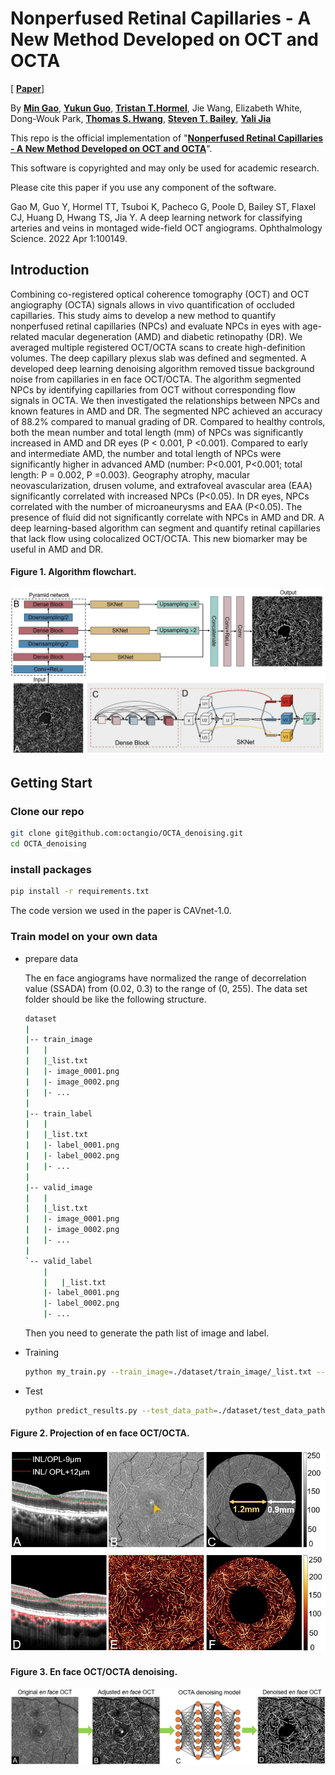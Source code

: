 # Nonperfused Retinal Capillaries - A New Method Developed on OCT and OCTA   

[ [**Paper**](https://www.sciencedirect.com/science/article/pii/S2666914522000380)]

By [**Min Gao**](https://scholar.google.com/citations?user=T1vzVnYAAAAJ&hl=en), [**Yukun Guo**](https://scholar.google.com/citations?user=BCrQPWUAAAAJ&hl=en&oi=sra), [**Tristan T.Hormel**](https://scholar.google.com/citations?user=jdD1rGwAAAAJ&hl=en), Jie Wang, Elizabeth White, Dong-Wouk Park, [**Thomas S. Hwang**](https://www.researchgate.net/profile/Thomas-Hwang-2), [**Steven T. Bailey**](https://www.researchgate.net/profile/Steven-Bailey-10), [**Yali Jia**](https://scholar.google.com/citations?user=hfBY5K8AAAAJ&hl=en&oi=sra)

This repo is the official implementation of "[**Nonperfused Retinal Capillaries - A New Method Developed on OCT and OCTA**](https://www.ophthalmologyscience.org/article/S2666-9145(22)00038-0/fulltext)".

This software is copyrighted and may only be used for academic research.

Please cite this paper if you use any component of the software.

Gao M, Guo Y, Hormel TT, Tsuboi K, Pacheco G, Poole D, Bailey ST, Flaxel CJ, Huang D, Hwang TS, Jia Y. A deep learning network for classifying arteries and veins in montaged wide-field OCT angiograms. Ophthalmology Science. 2022 Apr 1:100149.

## Introduction

Combining co-registered optical coherence tomography (OCT) and OCT angiography (OCTA) signals allows in vivo quantification of occluded capillaries. This study aims to develop a new method to quantify nonperfused retinal capillaries (NPCs) and evaluate NPCs in eyes with age-related macular degeneration (AMD) and diabetic retinopathy (DR). We averaged multiple registered OCT/OCTA scans to create high-definition volumes. The deep capillary plexus slab was defined and segmented. A developed deep learning denoising algorithm removed tissue background noise from capillaries in en face OCT/OCTA. The algorithm segmented NPCs by identifying capillaries from OCT without corresponding flow signals in OCTA. We then investigated the relationships between NPCs and known features in AMD and DR. The segmented NPC achieved an accuracy of 88.2% compared to manual grading of DR. Compared to healthy controls, both the mean number and total length (mm) of NPCs was significantly increased in AMD and DR eyes (P < 0.001, P <0.001). Compared to early and intermediate AMD, the number and total length of NPCs were significantly higher in advanced AMD (number: P<0.001, P<0.001; total length: P = 0.002, P =0.003). Geography atrophy, macular neovascularization, drusen volume, and extrafoveal avascular area (EAA) significantly correlated with increased NPCs (P<0.05). In DR eyes, NPCs correlated with the number of microaneurysms and EAA (P<0.05). The presence of fluid did not significantly correlate with NPCs in AMD and DR. A deep learning-based algorithm can segment and quantify retinal capillaries that lack flow using colocalized OCT/OCTA. This new biomarker may be useful in AMD and DR.

#### Figure 1. Algorithm flowchart.

![img](./Figures/Figure2.jpg)
## Getting Start

### Clone our repo

```bash
git clone git@github.com:octangio/OCTA_denoising.git
cd OCTA_denoising
```

### install packages

  ```bash
  pip install -r requirements.txt
  ```
  The code version we used in the paper is CAVnet-1.0.
### Train model on your own data

- prepare data
  
  The en face angiograms have normalized the range of decorrelation value (SSADA) from (0.02, 0.3) to the range of (0, 255). The data set folder should be like the following structure.

    ```bash
    dataset
    |
    |-- train_image
    |   |
    |   |_list.txt
    |   |- image_0001.png
    |   |- image_0002.png
    |   |- ...
    |
    |-- train_label
    |   |
    |   |_list.txt
    |   |- label_0001.png
    |   |- label_0002.png
    |   |- ...
    |
    |-- valid_image
    |   |
    |   |_list.txt
    |   |- image_0001.png
    |   |- image_0002.png
    |   |- ...
    |
    `-- valid_label
        |
        |   |_list.txt
        |- label_0001.png
        |- label_0002.png
        |- ...
  ```
  Then you need to generate the path list of image and label. 

- Training
  
  ```bash
  python my_train.py --train_image=./dataset/train_image/_list.txt --train_label=./dataset/train_label/_list.txt --batch_size=4 --input_height=320 --input_width=320   
  ```
- Test

  ```bash
  python predict_results.py --test_data_path=./dataset/test_data_path --save_path=./dataset/denoising_output --logdir=./logs/saved_model.hdf5
  ```
 #### Figure 2. Projection of en face OCT/OCTA.

![img](./Figures/Figure1.jpg)

 #### Figure 3. En face OCT/OCTA denoising.

![img](./Figures/Figure3.jpg)


